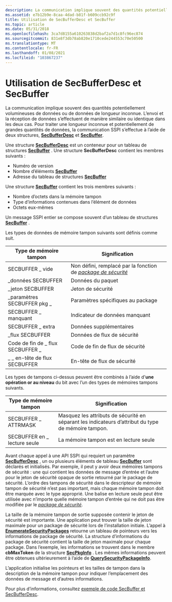 ```yaml
---
description: La communication implique souvent des quantités potentiellement volumineuses de données ou de données de longueur inconnue.
ms.assetid: e7b12b9e-8caa-4dad-b81f-b609ccb92c9f
title: Utilisation de SecBufferDesc et SecBuffer
ms.topic: article
ms.date: 05/31/2018
ms.openlocfilehash: 3ca7d8155a610263838d2baf2a7d1c8fc96ec874
ms.sourcegitcommit: 831e8f3db78ab820e1710cede244553c70e50500
ms.translationtype: MT
ms.contentlocale: fr-FR
ms.lasthandoff: 01/08/2021
ms.locfileid: "103867237"
---
```

# <a name="using-secbufferdesc-and-secbuffer"></a>Utilisation de SecBufferDesc et SecBuffer

La communication implique souvent des quantités potentiellement volumineuses de données ou de données de longueur inconnue. L’envoi et la réception de données s’effectuent de manière similaire ou identique dans les deux cas. Pour traiter une longueur inconnue et potentiellement de grandes quantités de données, la communication SSPI s’effectue à l’aide de deux structures, [**SecBufferDesc**](/windows/desktop/api/Sspi/ns-sspi-secbufferdesc) et [**SecBuffer**](/windows/desktop/api/Sspi/ns-sspi-secbuffer).

Une structure [**SecBufferDesc**](/windows/desktop/api/Sspi/ns-sspi-secbufferdesc) est un conteneur pour un tableau de structures [**SecBuffer**](/windows/desktop/api/Sspi/ns-sspi-secbuffer) . Une structure **SecBufferDesc** contient les membres suivants :

-   Numéro de version
-   Nombre d’éléments [**SecBuffer**](/windows/desktop/api/Sspi/ns-sspi-secbuffer)
-   Adresse du tableau de structures [**SecBuffer**](/windows/desktop/api/Sspi/ns-sspi-secbuffer)

Une structure [**SecBuffer**](/windows/desktop/api/Sspi/ns-sspi-secbuffer) contient les trois membres suivants :

-   Nombre d’octets dans la mémoire tampon
-   Type d’informations contenues dans l’élément de données
-   Octets eux-mêmes

Un message SSPI entier se compose souvent d’un tableau de structures [**SecBuffer**](/windows/desktop/api/Sspi/ns-sspi-secbuffer) .

Les types de données de mémoire tampon suivants sont définis comme suit.



| Type de mémoire tampon                | Signification                                                                                                                                |
|----------------------------|----------------------------------------------------------------------------------------------------------------------------------------|
| SECBUFFER \_ vide           | Non défini, remplacé par la fonction de [*package de sécurité*](../secgloss/s-gly.md) |
| \_données SECBUFFER            | Données du paquet                                                                                                                            |
| \_jeton SECBUFFER           | Jeton de sécurité                                                                                                                         |
| \_paramètres SECBUFFER pkg \_     | Paramètres spécifiques au package                                                                                                            |
| SECBUFFER \_ manquant         | Indicateur de données manquant                                                                                                                 |
| SECBUFFER \_ extra           | Données supplémentaires                                                                                                                             |
| \_flux SECBUFFER          | Données de flux de sécurité                                                                                                                   |
| Code de fin de \_ flux SECBUFFER \_ | Code de fin de flux de sécurité                                                                                                                |
| \_ \_ en-tête de flux SECBUFFER  | En-tête de flux de sécurité                                                                                                                 |



 

Les types de tampons ci-dessus peuvent être combinés à l’aide d'**une opération or au niveau** du bit avec l’un des types de mémoires tampons suivants.



| Type de mémoire tampon         | Signification                                                                          |
|---------------------|----------------------------------------------------------------------------------|
| SECBUFFER \_ ATTRMASK | Masquez les attributs de sécurité en séparant les indicateurs d’attribut du type de mémoire tampon. |
| SECBUFFER en \_ lecture seule | La mémoire tampon est en lecture seule                                                              |



 

Avant chaque appel à une API SSPI qui requiert un paramètre [**SecBufferDesc**](/windows/desktop/api/Sspi/ns-sspi-secbufferdesc) , un ou plusieurs éléments de tableau [**SecBuffer**](/windows/desktop/api/Sspi/ns-sspi-secbuffer) sont déclarés et initialisés. Par exemple, il peut y avoir deux mémoires tampons de sécurité : une qui contient les données de message d’entrée et l’autre pour le jeton de sécurité opaque de sortie retourné par le package de sécurité. L’ordre des tampons de sécurité dans le descripteur de mémoire tampon de sécurité n’est pas important, mais chaque mémoire tampon doit être marquée avec le type approprié. Une balise en lecture seule peut être utilisée avec n’importe quelle mémoire tampon d’entrée qui ne doit pas être modifiée par le [*package de sécurité*](../secgloss/s-gly.md).

La taille de la mémoire tampon de sortie supposée contenir le jeton de sécurité est importante. Une application peut trouver la taille de jeton maximale pour un package de sécurité lors de l’installation initiale. L’appel à [**EnumerateSecurityPackages**](/windows/desktop/api/Sspi/nf-sspi-enumeratesecuritypackagesa) retourne un tableau de pointeurs vers les informations de package de sécurité. La structure d’informations du package de sécurité contient la taille de jeton maximale pour chaque package. Dans l’exemple, les informations se trouvent dans le membre **cbMaxToken** de la structure [**SecPkgInfo**](/windows/desktop/api/Sspi/ns-sspi-secpkginfoa) . Les mêmes informations peuvent être obtenues ultérieurement à l’aide de [**QuerySecurityPackageInfo**](/windows/desktop/api/Sspi/nf-sspi-querysecuritypackageinfoa).

L’application initialise les pointeurs et les tailles de tampon dans la description de la mémoire tampon pour indiquer l’emplacement des données de message et d’autres informations.

Pour plus d’informations, consultez [exemple de code SecBuffer et SecBufferDesc](secbuffer-and-secbufferdesc-example-code.md).

 

 
